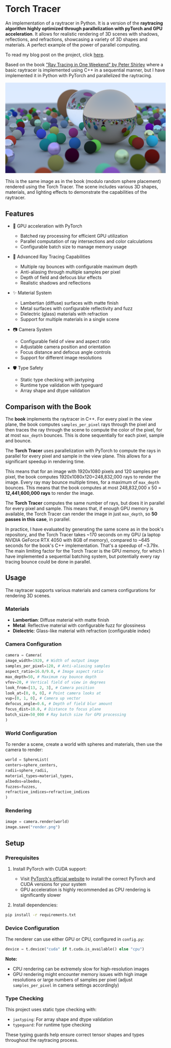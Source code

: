 # Torch Tracer

An implementation of a raytracer in Python. It is a version of the **raytracing algorithm highly
optimized through parallelization with pyTorch and GPU acceleration**. It allows for realistic
rendering of 3D scenes with shadows, reflections, and refractions, showcasing a variety of 3D shapes
and materials. A perfect example of the power of parallel computing.

To read my blog post on the project, click [here](https://mvazquez.ai/blog/output/2024-10-27-torch-tracing-01/content.html).

Based on the book [&#34;Ray Tracing in One Weekend&#34; by Peter Shirley](https://raytracing.github.io/books/RayTracingInOneWeekend.html) where a basic raytracer is implemented using C++ in a sequential manner, but I have implemented it in Python with PyTorch and parallelized the raytracing.

![Example Rendered Image](random_spheres.png)

This is the same image as in the book (modulo random sphere placement) rendered using the Torch Tracer. The scene includes various 3D shapes, materials, and lighting effects to demonstrate the capabilities of the raytracer.

## Features

- 🚀 GPU acceleration with PyTorch

  - Batched ray processing for efficient GPU utilization
  - Parallel computation of ray intersections and color calculations
  - Configurable batch size to manage memory usage

- 🎨 Advanced Ray Tracing Capabilities

  - Multiple ray bounces with configurable maximum depth
  - Anti-aliasing through multiple samples per pixel
  - Depth of field and defocus blur effects
  - Realistic shadows and reflections

- ✨ Material System

  - Lambertian (diffuse) surfaces with matte finish
  - Metal surfaces with configurable reflectivity and fuzz
  - Dielectric (glass) materials with refraction
  - Support for multiple materials in a single scene

- 📷 Camera System

  - Configurable field of view and aspect ratio
  - Adjustable camera position and orientation
  - Focus distance and defocus angle controls
  - Support for different image resolutions

- 🛡️ Type Safety

  - Static type checking with jaxtyping
  - Runtime type validation with typeguard
  - Array shape and dtype validation

## Comparison with the Book

The **book** implements the raytracer in C++. For every pixel in the view plane, the book computes `samples_per_pixel` rays through the pixel and then traces the ray through the scene to compute the color of the pixel, for at most `max_depth` bounces. This is done sequentially for each pixel, sample and bounce.

The **Torch Tracer** uses parallelization with PyTorch to compute the rays in parallel for every pixel and sample in the view plane. This allows for a significant speedup in rendering time.

This means that for an image with 1920x1080 pixels and 120 samples per pixel, the book computes 1920x1080x120=248,832,000 rays to render the image. Every ray may bounce multiple times, for a maximum of `max_depth` bounces. This means that the book computes at most 248,832,000 x 50 = **12,441,600,000 rays** to render the image.

The **Torch Tracer** computes the same number of rays, but does it in parallel for every pixel and sample. This means that, if enough GPU memory is available, the Torch Tracer can render the image in just `max_depth`, so **50 passes in this case**, in parallel.

In practice, I have evaluated by generating the same scene as in the book's repository, and the Torch Tracer takes ~170 seconds on my GPU (a laptop NVIDIA GeForce RTX 4050 with 8GB of memory), compared to ~645 seconds for the book's C++ implementation. That's a speedup of ~3.79x. The main limiting factor for the Torch Tracer is the GPU memory, for which I have implemented a sequential batching system, but potentially every ray tracing bounce could be done in parallel.

## Usage

The raytracer supports various materials and camera configurations for rendering 3D scenes.

### Materials

- **Lambertian**: Diffuse material with matte finish
- **Metal**: Reflective material with configurable fuzz for glossiness
- **Dielectric**: Glass-like material with refraction (configurable index)

### Camera Configuration

```python
camera = Camera(
image_width=1920, # Width of output image
samples_per_pixel=120, # Anti-aliasing samples
aspect_ratio=16.0/9.0, # Image aspect ratio
max_depth=50, # Maximum ray bounce depth
vfov=20, # Vertical field of view in degrees
look_from=[13, 2, 3], # Camera position
look_at=[0, 0, 0], # Point camera looks at
vup=[0, 1, 0], # Camera up vector
defocus_angle=0.6, # Depth of field blur amount
focus_dist=10.0, # Distance to focus plane
batch_size=50_000 # Ray batch size for GPU processing
)
```

### World Configuration

To render a scene, create a world with spheres and materials, then use the camera to render:

```python
world = SphereList(
centers=sphere_centers,
radii=sphere_radii,
material_types=material_types,
albedos=albedos,
fuzzes=fuzzes,
refractive_indices=refractive_indices
)
```

### Rendering

```python
image = camera.render(world)
image.save("render.png")
```

## Setup

### Prerequisites

1. Install PyTorch with CUDA support:

   - Visit [PyTorch&#39;s official website](https://pytorch.org/get-started/locally/) to install the correct PyTorch and CUDA versions for your system
   - GPU acceleration is highly recommended as CPU rendering is significantly slower

2. Install dependencies:

```bash
pip install -r requirements.txt
```

### Device Configuration

The renderer can use either GPU or CPU, configured in `config.py`:

```python
device = t.device("cuda" if t.cuda.is_available() else "cpu")
```

**Note:**

- CPU rendering can be extremely slow for high-resolution images
- GPU rendering might encounter memory issues with high image resolutions or large numbers of samples per pixel (adjust `samples_per_pixel` in camera settings accordingly)

### Type Checking

This project uses static type checking with:

- `jaxtyping`: For array shape and dtype validation
- `typeguard`: For runtime type checking

These typing guards help ensure correct tensor shapes and types throughout the raytracing process.
